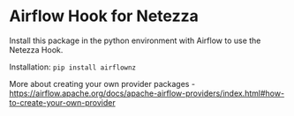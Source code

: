 # Airflow Hook for Netezza

Install this package in the python environment with Airflow to use the Netezza Hook.

Installation: `pip install airflownz`


More about creating your own provider packages - https://airflow.apache.org/docs/apache-airflow-providers/index.html#how-to-create-your-own-provider
